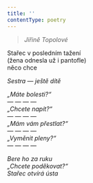 ```yaml
---
title: ''
contentType: poetry
---
```


<section>

> 

> _Jiřině Topolové_

Stařec v posledním tažení  
(žena odnesla už i pantofle)  
něco chce

_Sestra — ještě dítě_

</section>

<section>

_„Máte bolesti?“  
— — — —  
„Chcete napít?“  
— — — —  
„Mám vám přestlat?“  
— — — —  
„Vyměnit pleny?“  
— — — —_

</section>

<section>

_Bere ho za ruku  
„Chcete poděkovat?“  
Stařec otvírá ústa_

</section>
